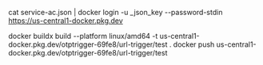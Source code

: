 cat service-ac.json | docker login -u \_json_key --password-stdin \
https://us-central1-docker.pkg.dev

docker buildx build --platform linux/amd64 -t us-central1-docker.pkg.dev/otptrigger-69fe8/url-trigger/test .
docker push us-central1-docker.pkg.dev/otptrigger-69fe8/url-trigger/test
